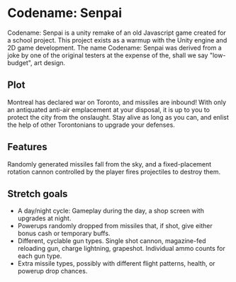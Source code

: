 # Codename: Senpai

Codename: Senpai is a unity remake of an old Javascript game created for a school project. This project exists as a warmup with the Unity engine and 2D game development. The name Codename: Senpai was derived from a joke by one of the original testers at the expense of the, shall we say "low-budget", art design.

## Plot
Montreal has declared war on Toronto, and missiles are inbound! With only an antiquated anti-air emplacement at your disposal, it is up to you to protect the city from the onslaught. Stay alive as long as you can, and enlist the help of other Torontonians to upgrade your defenses.

## Features
Randomly generated missiles fall from the sky, and a fixed-placement rotation cannon controlled by the player fires projectiles to destroy them.

## Stretch goals
- A day/night cycle: Gameplay during the day, a shop screen with upgrades at night.
- Powerups randomly dropped from missiles that, if shot, give either bonus cash or temporary buffs.
- Different, cyclable gun types. Single shot cannon, magazine-fed reloading gun, charge lightning, grapeshot. Individual ammo counts for each gun type.
- Extra missile types, possibly with different flight patterns, health, or powerup drop chances.
